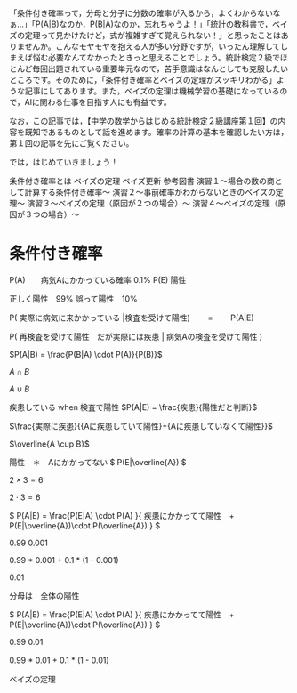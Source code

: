 「条件付き確率って，分母と分子に分数の確率が入るから，よくわからないなぁ…」「P(A|B)なのか，P(B|A)なのか，忘れちゃうよ！」「統計の教科書で，ベイズの定理って見かけたけど，式が複雑すぎて覚えられない！」と思ったことはありませんか。こんなモヤモヤを抱える人が多い分野ですが，いったん理解してしまえば悩む必要なんてなかったときっと思えることでしょう。統計検定２級でほとんど毎回出題されている重要単元なので，苦手意識はなんとしても克服したいところです。そのために，「条件付き確率とベイズの定理がスッキリわかる」ような記事にしてあります。また，ベイズの定理は機械学習の基礎になっているので，AIに関わる仕事を目指す人にも有益です。

なお，この記事では，【中学の数学からはじめる統計検定２級講座第１回】の内容を既知であるものとして話を進めます。確率の計算の基本を確認したい方は，第１回の記事を先にご覧ください。

では，はじめていきましょう！


条件付き確率とは
ベイズの定理
ベイズ更新
参考図書
演習１〜場合の数の商として計算する条件付き確率〜
演習２〜事前確率がわからないときのベイズの定理〜
演習３〜ベイズの定理（原因が２つの場合）〜
演習４〜ベイズの定理（原因が３つの場合）〜


# 条件付き確率


P(A)　　病気Aにかかっている確率 0.1%
P(E)   陽性

正しく陽性　99%
誤って陽性　10%

P(  実際に病気に来かかっている |検査を受けて陽性)　　
= 　　P(A|E) 




P( 再検査を受けて陽性　だが実際には疾患 | 病気Aの検査を受けて陽性 )

$P(A|B) = \frac{P(B|A) \cdot P(A)}{P(B)}$

$A \cap B$

$A \cup B$



疾患している when 検査で陽性
$P(A|E) = \frac{疾患}{陽性だと判断}$

$\frac{実際に疾患}{{Aに疾患していて陽性}+{Aに疾患していなくて陽性}}$


$\overline{A \cup B}$

陽性　＊　Aにかかってない
$ P(E|\overline{A})   $



$2 \times 3 = 6$


$2 \cdot 3 = 6$



$ P(A|E) =   \frac{P(E|A) \cdot P(A) }{ 疾患にかかってて陽性　+ P(E|\overline{A})\cdot P(\overline{A}) }          $


0.99 0.001

0.99 * 0.001 + 0.1 * (1 - 0.001)


0.01

分母は　全体の陽性


$ P(A|E) =   \frac{P(E|A) \cdot P(A) }{ 疾患にかかってて陽性　+ P(E|\overline{A})\cdot P(\overline{A}) }          $


0.99 0.01

0.99 * 0.01 + 0.1 * (1 - 0.01)
　




ベイズの定理













